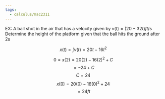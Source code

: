 ```yaml
---
tags:
  - calculus/mac2311
---
```



EX: A ball shot in the air that has a velocity given by $v(t) = (20 -32t) ft/s$ Determine the height of the platform given that the ball hits the ground after 2s

$$x(t) = \int v(t) = 20t -16t^{2} 
$$

$$0 = x(2) = 20(2) -16(2)^{2}+ C $$
$$ = -24 +C$$$$C = 24$$$$x(0) = 20(0) -16(0)^{2}+ 24$$
$$ = 24ft$$
